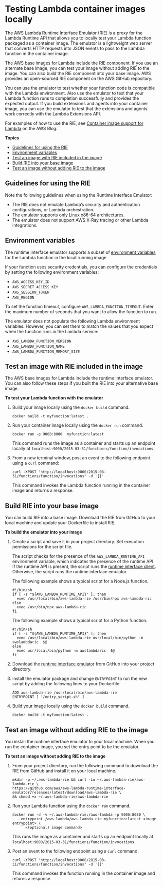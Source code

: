 # Testing Lambda container images locally<a name="images-test"></a>

The AWS Lambda Runtime Interface Emulator \(RIE\) is a proxy for the Lambda Runtime API that allows you to locally test your Lambda function packaged as a container image\. The emulator is a lightweight web server that converts HTTP requests into JSON events to pass to the Lambda function in the container image\. 

The AWS base images for Lambda include the RIE component\. If you use an alternate base image, you can test your image without adding RIE to the image\. You can also build the RIE component into your base image\. AWS provides an open\-sourced RIE component on the AWS GitHub repository\. 

You can use the emulator to test whether your function code is compatible with the Lambda environment\. Also use the emulator to test that your Lambda function runs to completion successfully and provides the expected output\. If you build extensions and agents into your container image, you can use the emulator to test that the extensions and agents work correctly with the Lambda Extensions API\.

For examples of how to use the RIE, see [Container image support for Lambda](http://aws.amazon.com/blogs/aws/new-for-aws-lambda-container-image-support/) on the AWS Blog\.

**Topics**
+ [Guidelines for using the RIE](#images-test-limitations)
+ [Environment variables](#images-test-env)
+ [Test an image with RIE included in the image](#images-test-AWSbase)
+ [Build RIE into your base image](#images-test-alternative)
+ [Test an image without adding RIE to the image](#images-test-add)

## Guidelines for using the RIE<a name="images-test-limitations"></a>

Note the following guidelines when using the Runtime Interface Emulator:
+ The RIE does not emulate Lambda’s security and authentication configurations, or Lambda orchestration\. 
+ The emulator supports only Linux x86\-64 architectures\.
+ The emulator does not support AWS X\-Ray tracing or other Lambda integrations\.

## Environment variables<a name="images-test-env"></a>

The runtime interface emulator supports a subset of [environment variables](configuration-envvars.md) for the Lambda function in the local running image\.

If your function uses security credentials, you can configure the credentials by setting the following environment variables:
+ `AWS_ACCESS_KEY_ID`
+ `AWS_SECRET_ACCESS_KEY`
+ `AWS_SESSION_TOKEN`
+ `AWS_REGION`

To set the function timeout, configure `AWS_LAMBDA_FUNCTION_TIMEOUT`\. Enter the maximum number of seconds that you want to allow the function to run\.

The emulator does not populate the following Lambda environment variables\. However, you can set them to match the values that you expect when the function runs in the Lambda service:
+ `AWS_LAMBDA_FUNCTION_VERSION`
+ `AWS_LAMBDA_FUNCTION_NAME`
+ `AWS_LAMBDA_FUNCTION_MEMORY_SIZE`

## Test an image with RIE included in the image<a name="images-test-AWSbase"></a>

The AWS base images for Lambda include the runtime interface emulator\. You can also follow these steps if you built the RIE into your alternative base image\. 

**To test your Lambda function with the emulator**

1. Build your image locally using the `docker build` command\.

   ```
   docker build -t myfunction:latest .
   ```

1. Run your container image locally using the `docker run` command\.

   ```
   docker run -p 9000:8080  myfunction:latest 
   ```

   This command runs the image as a container and starts up an endpoint locally at `localhost:9000/2015-03-31/functions/function/invocations`\.

1. From a new terminal window, post an event to the following endpoint using a `curl` command:

   ```
   curl -XPOST "http://localhost:9000/2015-03-31/functions/function/invocations" -d '{}'
   ```

   This command invokes the Lambda function running in the container image and returns a response\.

## Build RIE into your base image<a name="images-test-alternative"></a>

You can build RIE into a base image\. Download the RIE from GitHub to your local machine and update your Dockerfile to install RIE\. 

**To build the emulator into your image**

1. Create a script and save it in your project directory\. Set execution permissions for the script file\.

   The script checks for the presence of the `AWS_LAMBDA_RUNTIME_API` environment variable, which indicates the presence of the runtime API\. If the runtime API is present, the script runs the [runtime interface client](runtimes-images.md#runtimes-api-client)\. Otherwise, the script runs the runtime interface emulator\. 

   The following example shows a typical script for a Node\.js function\.

   ```
   #!/bin/sh
   if [ -z "${AWS_LAMBDA_RUNTIME_API}" ]; then
     exec /usr/local/bin/aws-lambda-rie /usr/bin/npx aws-lambda-ric
   else
     exec /usr/bin/npx aws-lambda-ric
   fi
   ```

   The following example shows a typical script for a Python function\.

   ```
   #!/bin/sh
   if [ -z "${AWS_LAMBDA_RUNTIME_API}" ]; then
     exec /usr/local/bin/aws-lambda-rie usr/local/bin/python -m awslambdaric  $@
   else
     exec usr/local/bin/python -m awslambdaric  $@
   fi
   ```

1. Download the [runtime interface emulator](https://github.com/aws/aws-lambda-runtime-interface-emulator/releases/latest/download/aws-lambda-rie) from GitHub into your project directory\.

1. Install the emulator package and change `ENTRYPOINT` to run the new script by adding the following lines to your Dockerfile:

   ```
   ADD aws-lambda-rie /usr/local/bin/aws-lambda-rie
   ENTRYPOINT [ "/entry_script.sh" ]
   ```

1. Build your image locally using the `docker build` command\.

   ```
   docker build -t myfunction:latest .
   ```

## Test an image without adding RIE to the image<a name="images-test-add"></a>

You install the runtime interface emulator to your local machine\. When you run the container image, you set the entry point to be the emulator\. 

**To test an image without adding RIE to the image**

1. From your project directory, run the following command to download the RIE from GitHub and install it on your local machine\.

   ```
   mkdir -p ~/.aws-lambda-rie && curl -Lo ~/.aws-lambda-rie/aws-lambda-rie \
   https://github.com/aws/aws-lambda-runtime-interface-emulator/releases/latest/download/aws-lambda-rie \
   && chmod +x ~/.aws-lambda-rie/aws-lambda-rie
   ```

1. Run your Lambda function using the `docker run` command\. 

   ```
   docker run -d -v ~/.aws-lambda-rie:/aws-lambda -p 9000:8080 \
     --entrypoint /aws-lambda/aws-lambda-rie myfunction:latest <image entrypoint> \
         <(optional) image command>
   ```

   This runs the image as a container and starts up an endpoint locally at `localhost:9000/2015-03-31/functions/function/invocations`\.

1. Post an event to the following endpoint using a `curl` command:

   ```
   curl -XPOST "http://localhost:9000/2015-03-31/functions/function/invocations" -d '{}'
   ```

   This command invokes the function running in the container image and returns a response\.